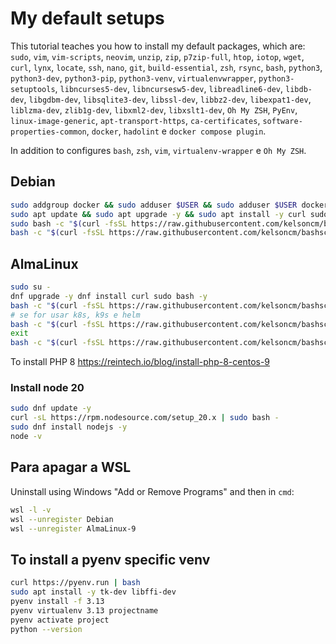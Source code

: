 # My default setups

This tutorial teaches you how to install my default packages, which are: `sudo`, `vim`, `vim-scripts`, `neovim`, `unzip`, `zip`, `p7zip-full`, `htop`, `iotop`, `wget`, `curl`, `lynx`, `locate`, `ssh`, `nano`, `git`, `build-essential`, `zsh`, `rsync`, `bash`, `python3`, `python3-dev`, `python3-pip`, `python3-venv`, `virtualenvwrapper`, `python3-setuptools`, `libncurses5-dev`, `libncursesw5-dev`, `libreadline6-dev`, `libdb-dev`, `libgdbm-dev`, `libsqlite3-dev`, `libssl-dev`, `libbz2-dev`, `libexpat1-dev`, `liblzma-dev`, `zlib1g-dev`, `libxml2-dev`, `libxslt1-dev`, `Oh My ZSH`, `PyEnv`, `linux-image-generic`, `apt-transport-https`, `ca-certificates`, `software-properties-common`, `docker`, `hadolint` e `docker compose plugin`.

In addition to configures `bash`, `zsh`, `vim`, `virtualenv-wrapper` e `Oh My ZSH`.


## Debian

```bash
sudo addgroup docker && sudo adduser $USER && sudo adduser $USER docker
sudo apt update && sudo apt upgrade -y && sudo apt install -y curl sudo bash && cat /etc/os-release && cat /etc/debian_version
sudo bash -c "$(curl -fsSL https://raw.githubusercontent.com/kelsoncm/bashscripts/refs/heads/main/debian/setup_root.sh)"
bash -c "$(curl -fsSL https://raw.githubusercontent.com/kelsoncm/bashscripts/refs/heads/main/debian/setup_user.sh)"
```

## AlmaLinux
```bash
sudo su -
dnf upgrade -y dnf install curl sudo bash -y
bash -c "$(curl -fsSL https://raw.githubusercontent.com/kelsoncm/bashscripts/refs/heads/main/alma/setup_root.sh)"
# se for usar k8s, k9s e helm
bash -c "$(curl -fsSL https://raw.githubusercontent.com/kelsoncm/bashscripts/refs/heads/main/alma/setup_k8s.sh)"
exit
bash -c "$(curl -fsSL https://raw.githubusercontent.com/kelsoncm/bashscripts/refs/heads/main/alma/setup_user.sh)"
```

To install PHP 8 https://reintech.io/blog/install-php-8-centos-9

### Install node 20
```bash
sudo dnf update -y
curl -sL https://rpm.nodesource.com/setup_20.x | sudo bash -
sudo dnf install nodejs -y
node -v
```

## Para apagar a WSL
Uninstall using Windows "Add or Remove Programs" and then in `cmd`:

```bash
wsl -l -v
wsl --unregister Debian
wsl --unregister AlmaLinux-9
```

## To install a pyenv specific venv

```bash
curl https://pyenv.run | bash
sudo apt install -y tk-dev libffi-dev
pyenv install -f 3.13
pyenv virtualenv 3.13 projectname
pyenv activate project
python --version
```
